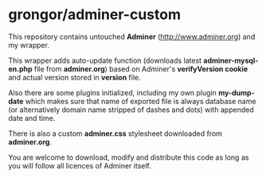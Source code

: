 grongor/adminer-custom
======================

This repository contains untouched **Adminer** (http://www.adminer.org) and my wrapper.

This wrapper adds auto-update function (downloads latest **adminer-mysql-en.php** file from **adminer.org**) based on Adminer's **verifyVersion cookie** and actual version stored in **version** file.

Also there are some plugins initialized, including my own plugin **my-dump-date** which makes sure that name of exported file is always database name (or alternatively domain name stripped of dashes and dots) with appended date and time.

There is also a custom **adminer.css** stylesheet downloaded from **adminer.org**.

You are welcome to download, modify and distribute this code as long as you will follow all licences of Adminer itself.
